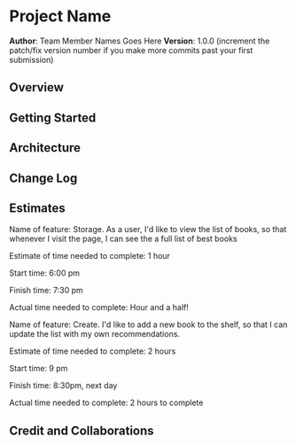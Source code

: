 # Project Name

**Author**: Team Member Names Goes Here
**Version**: 1.0.0 (increment the patch/fix version number if you make more commits past your first submission)

## Overview
<!-- Provide a high level overview of what this application is and why you are building it, beyond the fact that it's an assignment for this class. (i.e. What's your problem domain?) -->

## Getting Started
<!-- What are the steps that a user must take in order to build this app on their own machine and get it running? -->

## Architecture
<!-- Provide a detailed description of the application design. What technologies (languages, libraries, etc) you're using, and any other relevant design information. -->

## Change Log
<!-- Use this area to document the iterative changes made to your application as each feature is successfully implemented. Use time stamps. Here's an example:

01-01-2001 4:59pm - Application now has a fully-functional express server, with a GET route for the location resource. -->

## Estimates
Name of feature: Storage. As a user, I'd like to view the list of books, so that whenever I visit the page, I can see the a full list of best books

Estimate of time needed to complete: 1 hour

Start time: 6:00 pm

Finish time: 7:30 pm

Actual time needed to complete: Hour and a half!

Name of feature: Create. I'd like to add a new book to the shelf, so that I can update the list with my own recommendations.

Estimate of time needed to complete: 2 hours

Start time: 9 pm

Finish time: 8:30pm, next day

Actual time needed to complete: 2 hours to complete

## Credit and Collaborations
<!-- Give credit (and a link) to other people or resources that helped you build this application. -->

